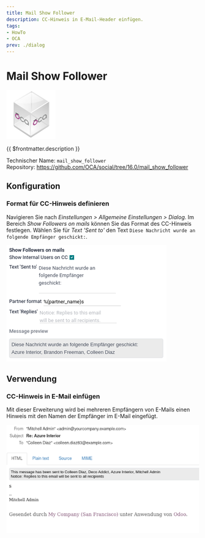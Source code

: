 ```yaml
---
title: Mail Show Follower
description: CC-Hinweis in E-Mail-Header einfügen.
tags:
- HowTo
- OCA
prev: ./dialog
---
```

# Mail Show Follower
![icon_oca_app](attachments/icon_oca_app.png)

{{ $frontmatter.description }}

Technischer Name: `mail_show_follower`\
Repository: <https://github.com/OCA/social/tree/16.0/mail_show_follower>

## Konfiguration

### Format für CC-Hinweis definieren

Navigieren Sie nach *Einstellungen > Allgemeine Einstellungen > Dialog*. Im Bereich *Show Followers on mails* können Sie das Format des CC-Hinweis festlegen. Wählen Sie für *Text 'Sent to'* den Text `Diese Nachricht wurde an folgende Empfänger geschickt:`.

![](attachments/Mail%20Show%20Follower.png)

## Verwendung

### CC-Hinweis in E-Mail einfügen

Mit dieser Erweiterung wird bei mehreren Empfängern von E-Mails einen Hinweis mit den Namen der Empfänger im E-Mail eingefügt.

![](attachments/Mail%20Show%20Follower%20Example.png)